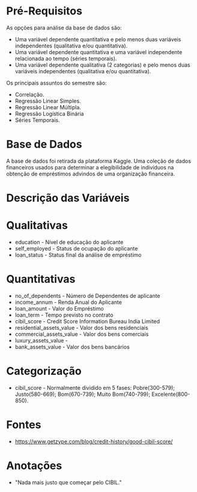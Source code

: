 # Pré-Requisitos

As opções para análise da base de dados são:
- Uma variável dependente quantitativa e pelo menos duas variáveis independentes (qualitativa e/ou quantitativa).
- Uma variável dependente quantitativa e uma variável independente relacionada ao tempo (séries temporais).
- Uma variável dependente qualitativa (2 categorias) e pelo menos duas variáveis independentes (qualitativa e/ou quantitativa).

Os principais assuntos do semestre são:
- Correlação.
- Regressão Linear Simples.
- Regressão Linear Múltipla.
- Regressão Logística Binária
- Séries Temporais.

# Base de Dados

A base de dados foi retirada da plataforma Kaggle.
Uma coleção de dados financeiros usados para determinar a elegibilidade de indivíduos na obtenção de empréstimos advindos de uma organização financeira.

# Descrição das Variáveis

# Qualitativas
- education - Nível de educação do aplicante
- self_employed - Status de ocupação do aplicante
- loan_status - Status final da análise de empréstimo

# Quantitativas
- no_of_dependents - Número de Dependentes de aplicante
- income_annum - Renda Anual do Aplicante
- loan_amount - Valor do Empréstimo
- loan_term - Tempo previsto no contrato
- cibil_score - Credit Score Information Bureau India Limited
- residential_assets_value - Valor dos bens residenciais
- commercial_assets_value - Valor dos bens comerciais
- luxury_assets_value -
- bank_assets_value - Valor dos bens bancários

# Categorização
- cibil_score - Normalmente dividido em 5 fases: Pobre(300-579); Justo(580-669); Bom(670-739); Muito Bom(740-799); Excelente(800-850).

# Fontes
- https://www.getzype.com/blog/credit-history/good-cibil-score/

# Anotações
- "Nada mais justo que começar pelo CIBIL."
